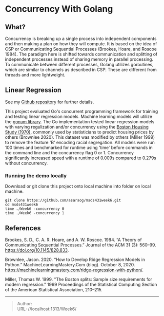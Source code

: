 # Concurrency With Golang


## What?

Concurrency is breaking up a single process into independent components and then making a plan on how they will compute. It is based on the idea of CSP or Communicating Sequential Processes (Brookes, Hoare, and Roscoe 1984). The paradigm here is shifted towards communication and splitting of independent processes instead of sharing memory in parallel processing. To communicate between different processes, Golang utilizes goroutines, which are similar to channels as described in CSP. These are different from threads and more lightweight.

## Linear Regression
See my [Github repository](https://github.com/asaraog/msds431week6) for further details.

This project evaluated Go&#39;s concurrent programming framework for training and testing linear regression models. Machine learning models will utilize the [gonum library](https://pkg.go.dev/gonum.org/v1/gonum). The Go implementation tested linear regression models with varying regulization and/or concurrency using the [Boston Housing Study (1970)](http://lib.stat.cmu.edu/datasets/boston), commonly used by statisticians to predict housing prices by others (Brownlee 2020). This dataset was modified by others (Miller 1999) to remove the feature &#39;B&#39; encoding racial segregation. All models were run 100 times and benchmarked for runtime using &#39;time&#39; before commands in the command line and the concurrency flag 0 or 1. Concurrency significantly increased speed with a runtime of 0.009s compared to 0.279s without concurrency.

### Running the demo locally

Download or git clone this project onto local machine into folder on local machine.
```
git clone https://github.com/asaraog/msds431week6.git
cd msds431week6
time ./Week6 -concurrency 0
time ./Week6 -concurrency 1

```

## References

Brookes, S. D., C. A. R. Hoare, and A. W. Roscoe. 1984. “A Theory of Communicating Sequential Processes.” Journal of the ACM 31 (3): 560–99. https://doi.org/10.1145/828.833.

Brownlee, Jason. 2020. “How to Develop Ridge Regression Models in Python.” MachineLearningMastery.Com (blog). October 8, 2020. https://machinelearningmastery.com/ridge-regression-with-python/.

Miller, Thomas W. 1999. &#34;The Boston splits: Sample size requirements for modern regression.&#34; 1999 Proceedings of the Statistical Computing Section of the American Statistical Association, 210–215.



---

> Author:   
> URL: //localhost:1313/Week6/  

